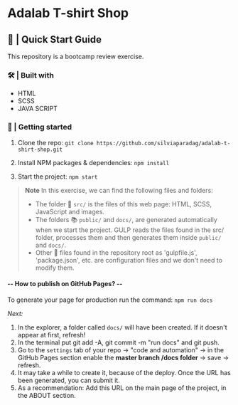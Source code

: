 # Adalab T-shirt Shop


## **🧵 | Quick Start Guide**
This repository is a bootcamp review exercise.

### 🛠 | Built with

- HTML
- SCSS
- JAVA SCRIPT

### 🎲 | Getting started

1. Clone the repo:
   `git clone https://github.com/silviaparadag/adalab-t-shirt-shop.git`

2. Install NPM packages & dependencies:
   `npm install`

3. Start the project:
   `npm start`

> **Note** In this exercise, we can find the following files and folders:
>- The folder 📂 `src/` is the files of this web page: HTML, SCSS, JavaScript and images.
>- The folders 📚 `public/` and `docs/`, are generated automatically when we start the project. GULP reads the files found in the src/ folder, processes them and then generates them inside `public/` and `docs/`.
>- Other 📝 files found in the repository root as 'gulpfile.js', 'package.json', etc. are configuration files and we don't need to modify them.

#### -- How to publish on GitHub Pages? --

To generate your page for production run the command: `npm run docs`


*Next:*

1. In the explorer, a folder called `docs/` will have been created. If it doesn't appear at first, refresh!
2. In the terminal put git add -A, git commit -m "run docs" and git push.
3. Go to the `settings` tab of your repo -> "code and automation" -> in the GitHub Pages section enable the **master branch /docs folder** -> save -> refresh.
3. It may take a while to create it, because of the deploy. Once the URL has been generated, you can submit it.
4. As a recommendation: Add this URL on the main page of the project, in the ABOUT section.

